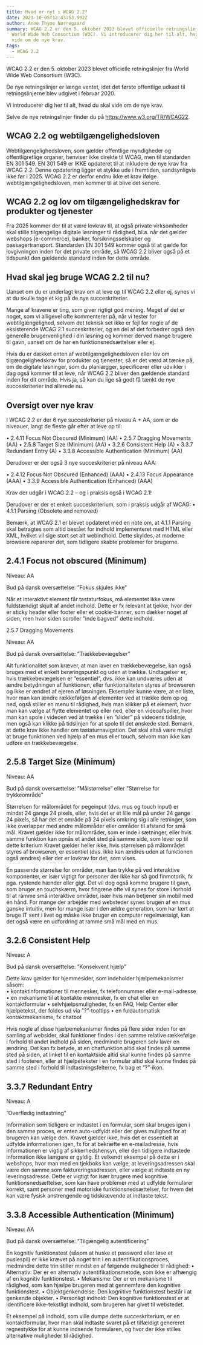 ```yaml
---
title: Hvad er nyt i WCAG 2.2?
date: 2023-10-05T12:43:53.992Z
author: Anne Thyme Nørregaard
summary: WCAG 2.2 er den 5. oktober 2023 blevet officielle retningslinjer fra
  World Wide Web Consortium (W3C). Vi introducerer dig her til alt, hvad du skal
  vide om de nye krav.
tags:
  - WCAG 2.2
---
```

WCAG 2.2 er den 5. oktober 2023 blevet officielle retningslinjer fra World Wide Web Consortium (W3C). 

De nye retningslinjer er længe ventet, idet det første offentlige udkast til retningslinjerne blev udgivet i februar 2020.

Vi introducerer dig her til alt, hvad du skal vide om de nye krav.

Selve de nye retningslinjer finder du på <https://www.w3.org/TR/WCAG22>. 

## WCAG 2.2 og webtilgængelighedsloven

Webtilgængelighedsloven, som gælder offentlige myndigheder og offentligretlige organer, henviser ikke direkte til WCAG, men til standarden EN 301 549.
EN 301 549 er IKKE opdateret til at inkludere de nye krav fra WCAG 2.2. Denne opdatering ligger et stykke ude i fremtiden, sandsynligvis ikke før i 2025.
WCAG 2.2 er derfor endnu ikke et krav ifølge webtilgængelighedsloven, men kommer til at blive det senere.

## WCAG 2.2 og lov om tilgængelighedskrav for produkter og tjenester

Fra 2025 kommer der til at være lovkrav til, at også private virksomheder skal stille tilgængelige digitale løsninger til rådighed, bl.a. når det gælder webshops (e-commerce), banker, forsikringsselskaber og passagertransport.
Standarden EN 301 549 kommer også til at gælde for lovgivningen inden for det private område, så WCAG 2.2 bliver også på et tidspunkt den gældende standard inden for dette område.

## Hvad skal jeg bruge WCAG 2.2 til nu?

Uanset om du er underlagt krav om at leve op til WCAG 2.2 eller ej, synes vi at du skulle tage et kig på de nye succeskriterier.

Mange af kravene er ting, som giver rigtigt god mening. 
Meget af det er noget, som vi alligevel ofte kommenterer på, når vi tester for webtilgængelighed, selvom det teknisk set ikke er fejl for nogle af de eksisterende WCAG 2.1 succeskriterier, og en del af det forbedrer også den generelle brugervenlighed i din løsning og kommer derved mange brugere til gavn, uanset om de har en funktionsnedsættelser eller ej.

Hvis du er dækket enten af webtilgængelighedsloven eller lov om tilgængelighedskrav for produkter og tjenester, så er det værd at tænke på, om de digitale løsninger, som du planlægger, specificerer eller udvikler i dag også kommer til at leve, når WCAG 2.2 bliver den gældende standard inden for dit område. Hvis ja, så kan du lige så godt få tænkt de nye succeskriterier ind allerede nu. 

## Oversigt over nye krav

I WCAG 2.2 er der 6 nye succeskriterier på niveau A + AA, som er de niveauer, langt de fleste går efter at leve op til:

•	2.4.11 Focus Not Obscured (Minimum) (AA)
•	2.5.7 Dragging Movements (AA)
•	2.5.8 Target Size (Minimum) (AA)
•	3.2.6 Consistent Help (A)
•	3.3.7 Redundant Entry (A)
•	3.3.8 Accessible Authentication (Minimum) (AA)

Derudover er der også 3 nye succeskriterier på niveau AAA: 

•	2.4.12 Focus Not Obscured (Enhanced) (AAA)
•	2.4.13 Focus Appearance (AAA)
•	3.3.9 Accessible Authentication (Enhanced) (AAA)

Krav der udgår i WCAG 2.2 – og i praksis også i WCAG 2.1!

Derudover er der et enkelt succeskriterium, som i praksis udgår af WCAG: 
•	4.1.1 Parsing (Obsolete and removed)

Bemærk, at WCAG 2.1 er blevet opdateret med en note om, at 4.1.1 Parsing skal betragtes som altid bestået for indhold implementeret med HTML eller XML, hvilket vil sige stort set alt webindhold.
Dette skyldes, at moderne browsere reparerer det, som tidligere skabte problemer for brugerne.

## 2.4.1 Focus not obscured (Minimum)

Niveau: AA

Bud på dansk oversættelse: ”Fokus skjules ikke” 

Når et interaktivt element får tastaturfokus, må elementet ikke være fuldstændigt skjult af andet indhold.
Dette er fx relevant at tjekke, hvor der er sticky header eller footer eller et cookie-banner, som dækker noget af siden, men hvor siden scroller ”inde bagved” dette indhold.

2.5.7 Dragging Movements

Niveau: AA

Bud på dansk oversættelse: ”Trækkebevægelser”

Alt funktionalitet som kræver, at man laver en trækkebevægelse, kan også bruges med et enkelt berøringspunkt og uden at trække.
Undtagelser er, hvis trækkebevægelsen er ”essentiel”, dvs. ikke kan undværes uden at ændre betydningen af funktionen, eller funktionaliteten styres af browseren og ikke er ændret af ejeren af løsningen.
Eksempler kunne være, at en liste, hvor man kan ændre rækkefølgen af elementer ved at trække dem op og ned, også stiller en menu til rådighed, hvis man klikker på et element, hvor man kan vælge at flytte elementet op eller ned, eller en videoafspiller, hvor man kan spole i videoen ved at trække i en ”slider” på videoens tidslinje, men også kan klikke på tidslinjen for at spole til det ønskede sted. 
Bemærk, at dette krav ikke handler om tastaturnavigation. Det skal altså være muligt at bruge funktionen ved hjælp af en mus eller touch, selvom man ikke kan udføre en trækkebevægelse.

## 2.5.8 Target Size (Minimum) 

Niveau: AA

Bud på dansk oversættelse: ”Målstørrelse” eller ”Størrelse for trykkeområde”

Størrelsen for målområdet for pegeinput (dvs. mus og touch input) er mindst 24 gange 24 pixels, eller, hvis det er et lille mål på under 24 gange 24 pixels, så har det et område på 24 pixels omkring sig i alle retninger, som ikke overlapper med andre målområder eller områder til afstand for små mål. 
Kravet gælder ikke for målområder, som er inde i sætninger, eller hvis samme funktion kan opnås et andet sted på samme side, som lever op til dette kriterium
Kravet gælder heller ikke, hvis størrelsen på målområdet styres af browseren, er essentiel (dvs. ikke kan ændres uden at funktionen også ændres) eller der er lovkrav for det, som vises.

En passende størrelse for områder, man kan trykke på ved interaktive komponenter, er især vigtigt for personer der ikke har så god finmotorik, fx pga. rystende hænder eller gigt. Det vil dog også komme brugere til gavn, som bruger en touchskærm, hvor fingrene ofte vil synes for store i forhold til at ramme små interaktive områder, især hvis man betjener sin mobil med én hånd.
For mange der arbejder med websteder synes brugen af en mus ganske intuitiv, men for mange især i den ældre generation, som har lært at bruge IT sent i livet og måske ikke bruger en computer regelmæssigt, kan det også være en udfordring at ramme små mål med en mus.

## 3.2.6 Consistent Help

Niveau: A

Bud på dansk oversættelse: ”Konsekvent hjælp”

Dette krav gælder for hjemmesider, som indeholder hjælpemekanismer såsom:\
•	kontaktinformationer til mennesker, fx telefonnummer eller e-mail-adresse
•	en mekanisme til at kontakte mennesker, fx en chat eller en kontaktformular
•	selvhjælpsmuligheder, fx en FAQ, Help Center eller hjælpetekst, der foldes ud via ”?”-tooltips
•	en fuldautomatisk kontaktmekanisme, fx chatbot 

Hvis nogle af disse hjælpemekanismer findes på flere sider inden for en samling af websider, skal funktioner findes i den samme relative rækkefølge i forhold til andet indhold på siden, medmindre brugeren selv laver en ændring.
Det kan fx betyde, at en chatfunktion altid skal findes på samme sted på siden, at linket til en kontaktside altid skal kunne findes på samme sted i footeren, eller at hjælpetekster i en formular altid skal kunne findes på samme sted i forhold til indtastningsfelterne, fx bag et ”?”-ikon.

## 3.3.7 Redundant Entry

Niveau: A

”Overflødig indtastning”

Information som tidligere er indtastet i en formular, som skal bruges igen i den samme proces, er enten auto-udfyldt eller der gives mulighed for at brugeren kan vælge den.
Kravet gælder ikke, hvis det er essentielt at udfylde informationen igen, fx for at bekræfte en e-mailadresse, hvis informationen er vigtig af sikkerhedshensyn, eller den tidligere indtastede information ikke længere er gyldig. 
Et velkendt eksempel på dette er i webshops, hvor man med en tjekboks kan vælge, at leveringsadressen skal være den samme som faktureringsadressen, eller vælge at indtaste en ny leveringsadresse.
Dette er vigtigt for især brugere med kognitive funktionsnedsættelser, som kan have problemer med at udfylde formularer korrekt, samt personer med motoriske funktionsnedsættelser, for hvem det kan være fysisk anstrengende og tidskrævende at indtaste tekst.

## 3.3.8 Accessible Authentication (Minimum) 

Niveau: AA

Bud på dansk oversættelse: ”Tilgængelig autentificering”

En kognitiv funktionstest (såsom at huske et password eller løse et puslespil) er ikke krævet på noget trin i en autentifikationsproces, medmindre dette trin stiller mindst en af følgende muligheder til rådighed: 
•	Alternativ: Der er en alternativ autentifikationsmetode, som ikke er afhængig af en kognitiv funktionstest.
•	Mekanisme: Der er en mekanisme til rådighed, som kan hjælpe brugeren med at gennemføre den kognitive funktionstest.
•	Objektgenkendelse: Den kognitive funktionstest består i at genkende objekter.
•	Personligt indhold: Den kognitive funktionstest er at identificere ikke-tekstligt indhold, som brugeren har givet til webstedet.

Et eksempel på indhold, som ville dumpe dette succeskriterium, er en kontaktformular, hvor man skal indtaste svaret på et tilfældigt genereret regnestykke for at kunne indsende formularen, og hvor der ikke stilles alternative muligheder til rådighed.